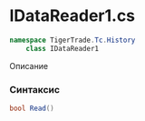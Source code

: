 
# IDataReader1.cs
```csharp
namespace TigerTrade.Tc.History  
    class IDataReader1
```

Описание

### Синтаксис
```csharp
bool Read()
```


                    
                    